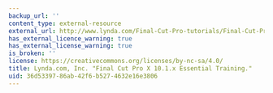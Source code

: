 ```yaml
---
backup_url: ''
content_type: external-resource
external_url: http://www.lynda.com/Final-Cut-Pro-tutorials/Final-Cut-Pro-X-101x-Essential-Training/161520-2.html
has_external_licence_warning: true
has_external_license_warning: true
is_broken: ''
license: https://creativecommons.org/licenses/by-nc-sa/4.0/
title: Lynda.com, Inc. "Final Cut Pro X 10.1.x Essential Training."
uid: 36d53397-86ab-42f6-b527-4632e16e3806
---
```

